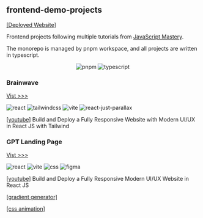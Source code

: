 ## frontend-demo-projects

[[Deployed Website]](https://hmpthz-frontend-demos.vercel.app/)

Frontend projects following multiple tutorials from [JavaScript Mastery](https://www.youtube.com/@javascriptmastery).

The monorepo is managed by pnpm workspace, and all projects are written in typescript.

<p align="center">
    <img alt="pnpm" src="https://img.shields.io/badge/pnpm-yellow?style=for-the-badge&logo=pnpm&logoColor=white" />
    <img alt="typescript" src="https://img.shields.io/badge/TypeScript-007ACC?style=for-the-badge&logo=typescript&logoColor=white" />
</p>

### Brainwave

[Vist >>>](https://hmpthz-frontend-demos.vercel.app/brainwave/index.html)

<p>
    <img alt="react" src="https://img.shields.io/badge/React-20232A?style=for-the-badge&logo=react&logoColor=61DAFB" />
    <img alt="tailwindcss" src="https://img.shields.io/badge/Tailwind_CSS-38B2AC?style=for-the-badge&logo=tailwind-css&logoColor=white" />
    <img alt="vite" src="https://img.shields.io/badge/Vite-B73BFE?style=for-the-badge&logo=vite&logoColor=FFD62E" />
    <img alt="react-just-parallax" src="https://img.shields.io/npm/v/react-just-parallax?style=for-the-badge&label=react-just-parallax" />
</p>

[[youtube]](https://www.youtube.com/watch?v=B91wc5dCEBA&list=PL6QREj8te1P6CkO_4OIK1-nwG5OxCD5tR) Build and Deploy a Fully Responsive Website with Modern UI/UX in React JS with Tailwind

### GPT Landing Page

[Vist >>>](https://hmpthz-frontend-demos.vercel.app/gpt-landing/index.html)

<p>
    <img alt="react" src="https://img.shields.io/badge/React-20232A?style=for-the-badge&logo=react&logoColor=61DAFB" />
    <img alt="vite" src="https://img.shields.io/badge/Vite-B73BFE?style=for-the-badge&logo=vite&logoColor=FFD62E" />
    <img alt="css" src="https://img.shields.io/badge/CSS3-1572B6?style=for-the-badge&logo=css3&logoColor=white" />
    <img alt="figma" src="https://img.shields.io/badge/Figma-F24E1E?style=for-the-badge&logo=figma&logoColor=white" />
</p>

[[youtube]](https://www.youtube.com/watch?v=LMagNcngvcU&list=PL6QREj8te1P6CkO_4OIK1-nwG5OxCD5tR) Build and Deploy a Fully Responsive Modern UI/UX Website in React JS

[[gradient generator]](https://angrytools.com/gradient/)

[[css animation]](https://animista.net/)
